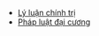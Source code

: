 - [Lý luận chính trị](https://drive.google.com/drive/folders/1zj_YIaSCgTy2SDToes95dbp89ahJIRKq?usp=drive_link)
- [Pháp luật đại cương](https://drive.google.com/drive/folders/1ASVS4QZO5CfqcLGFuc1kpJhVvm_C8mFI?usp=drive_link)
